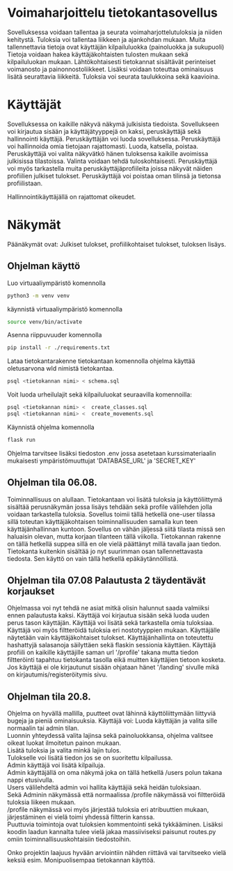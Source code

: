 # Voimaharjoittelu tietokantasovellus
Sovelluksessa voidaan tallentaa ja seurata voimaharjottelutuloksia ja niiden kehitystä.
Tuloksia voi tallentaa liikkeen ja ajankohdan mukaan.
Muita tallennettavia tietoja ovat käyttäjän kilpailuluokka (painoluokka ja sukupuoli)
Tietoja voidaan hakea käyttäjäkohtaisten tulosten mukaan sekä kilpailuluokan mukaan.
Lähtökohtaisesti tietokannat sisältävät perinteiset voimanosto ja painonnostoliikkeet.
Lisäksi voidaan toteuttaa ominaisuus lisätä seurattavia liikkeitä.
Tuloksia voi seurata taulukkoina sekä kaavioina.

# Käyttäjät
Sovelluksessa on kaikille näkyvä näkymä julkisista tiedoista.
Sovellukseen voi kirjautua sisään ja käyttäjätyyppejä on kaksi, peruskäyttäjä sekä hallinnointi käyttäjä. Peruskäyttäjän voi luoda sovelluksessa.
Peruskäyttäjä voi hallinnoida omia tietojaan rajattomasti. Luoda, katsella, poistaa.
Peruskäyttäjä voi valita näkyvätkö hänen tuloksensa kaikille avoimissa julkisissa tilastoissa. Valinta voidaan tehdä tuloskohtaisesti.
Peruskäyttäjä voi myös tarkastella muita peruskäyttäjäprofiileita joissa näkyvät näiden profiilien julkiset tulokset.
Peruskäyttäjä voi poistaa oman tilinsä ja tietonsa profiilistaan.

Hallinnointikäyttäjällä on rajattomat oikeudet.

# Näkymät
Päänäkymät ovat: Julkiset tulokset, profiilikohtaiset tulokset, tuloksen lisäys.

## Ohjelman käyttö

Luo virtuaaliympäristö komennolla 
```bash 
python3 -m venv venv
```
käynnistä virtuaaliympäristö komennolla 
```bash 
source venv/bin/activate
```

Asenna riippuvuuder komennolla
```bash
pip install -r ./requirements.txt
```

Lataa tietokantarakenne tietokantaan komennolla ohjelma käyttää oletusarvona wld nimistä tietokantaa.
```bash
psql <tietokannan nimi> < schema.sql
```

Voit luoda urheilulajit sekä kilpailuluokat seuraavilla komennoilla:
```bash
psql <tietokannan nimi> <  create_classes.sql
psql <tietokannan nimi> <  create_movements.sql
```

Käynnistä ohjelma komennolla
```bash
flask run
```
Ohjelma tarvitsee lisäksi tiedoston .env jossa asetetaan kurssimateriaalin mukaisesti ympäristömuuttujat 'DATABASE_URL' ja 'SECRET_KEY'

## Ohjelman tila 06.08.

Toiminnallisuus on alullaan. Tietokantaan voi lisätä tuloksia ja käyttöliittymä sisältää perusnäkymän jossa lisäys tehdään sekä profile välilehden
jolla voidaan tarkastella tuloksia. Sovellus toimii tällä hetkellä one-user tilassa sillä toteutan käyttäjäkohtaisen toiminnallisuuden samalla kun teen käyttäjänhallinnan kuntoon.
Sovellus on vähän jäljessä siitä tilasta missä sen haluaisin olevan, mutta korjaan tilanteen tällä viikolla. Tietokannan rakenne on tällä hetkellä suppea sillä en ole vielä päättänyt
millä tavalla jaan tiedon. Tietokanta kuitenkin sisältää jo nyt suurimman osan tallennettavasta tiedosta. Sen käyttö on vain tällä hetkellä epäkäytännöllistä.

## Ohjelman tila 07.08 Palautusta 2 täydentävät korjaukset

Ohjelmassa voi nyt tehdä ne asiat mitkä olisin halunnut saada valmiiksi ennen palautusta kaksi. Käyttäjä voi kirjautua sisään sekä luoda uuden perus tason käyttäjän. Käyttäjä voi lisätä sekä tarkastella omia tuloksiaa.
Käyttäjä voi myös filtteröidä tuloksia eri nostotyyppien mukaan. Käyttäjälle näytetään vain käyttäjäkohtaiset tulokset. Käyttäjänhallinta on toteutettu hashattyjä salasanoja säilyttäen sekä flaskin sessionia käyttäen.
Käyttäjä profiili on kaikille käyttäjille saman url '/profile' takana mutta tiedon filtteröinti tapahtuu tietokanta tasolla eikä muitten käyttäjien tietoon kosketa. Jos käyttäjä ei ole kirjautunut sisään ohjataan hänet '/landing'
sivulle mikä on kirjautumis/registeröitymis sivu.

## Ohjelman tila 20.8.
Ohjelma on hyvällä mallilla, puutteet ovat lähinnä käyttöliittymään liittyviä bugeja ja pieniä ominaisuuksia.
Käyttäjä voi:
    Luoda käyttäjän ja valita sille normaalin tai admin tilan.  
    Luonnin yhteydessä valita lajinsa sekä painoluokkansa, ohjelma valitsee oikeat luokat ilmoitetun painon mukaan.  
    Lisätä tuloksia ja valita minkä lajin tulos.  
    Tulokselle voi lisätä tiedon jos se on suoritettu kilpailussa.  
    Admin käyttäjä voi lisätä kilpailuja.  
    Admin käyttäjällä on oma näkymä joka on tällä hetkellä /users polun takana nappi etusivulla.  
    Users välilehdeltä admin voi hallita käyttäjiä sekä heidän tuloksiaan.  
    Sekä Adminin näkymässä että normaalissa /profile näkymässä voi filtteröidä tuloksia liikeen mukaan.  
    /profile näkymässä voi myös järjestää tuloksia eri atribuuttien mukaan, järjestäminen ei vielä toimi yhdessä
    filtterin kanssa.  
    Puuttuvia toimintoja ovat tuloksien kommentointi sekä tykkääminen. Lisäksi koodin laadun kannalta tulee vielä
    jakaa massiiviseksi paisunut routes.py omiin toiminnallisuuskohtaisiin tiedostoihin.  


Onko projektin laajuus hyvään arviointiin nähden riittävä vai tarvitseeko vielä keksiä esim. Monipuolisempaa tietokannan käyttöä.
